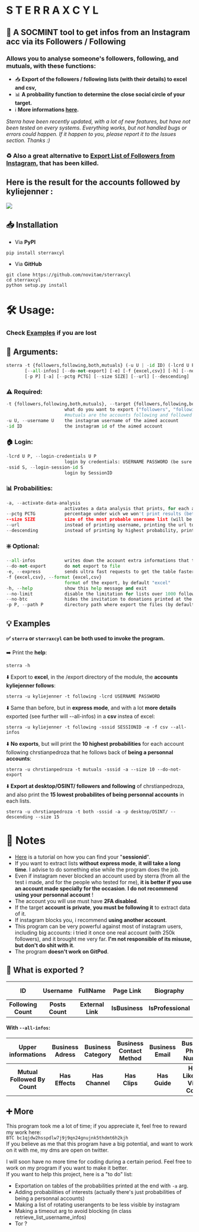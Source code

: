 # S T E R R A X C Y L
## 🔭 A SOCMINT tool to get infos from an Instagram acc via its Followers / Following
### Allows you to analyse someone's followers, following, and mutuals, with these functions:
- 📥 __Export of the followers / following lists (with their details) to excel and csv,__
- 📊 __A probbaility function to determine the close social circle of your target.__
- ℹ️ __More informations [here](https://github.com/novitae/sterraxcyl/blob/main/README.md#notes).__  
  
_Sterra have been recently updated, with a lot of new features, but have not been tested on every systems. Everything works, but not handled bugs or errors could happen. If it happen to you, please report it to the Issues section. Thanks :)_
### ♻️ Also a great alternative to [Export List of Followers from Instagram](https://chrome-stats.com/d/hcdbfckhdcpepllecbkaaojfgipnpbpb), that has been killed.  
## Here is the result for the accounts followed by kyliejenner :
![](https://i.imgur.com/XV6GKiz.png)
## 📥 Installation
- Via __PyPI__  
```
pip install sterraxcyl
```  
  
- Via __GitHub__  
```
git clone https://github.com/novitae/sterraxcyl
cd sterraxcyl
python setup.py install
```  

# 🛠 Usage:
### Check [Examples](https://github.com/novitae/sterraxcyl/blob/main/README.md#-examples) if you are lost
## 🧮 Arguments:
```python
sterra -t {followers,following,both,mutuals} (-u U | -id ID) (-lcrd U P | -ssid S)
       [--all-infos] [--do-not-export] [-e] [-f {excel,csv}] [-h] [--no-limit] [--no-btc]
       [-p P] [-a] [--pctg PCTG] [--size SIZE] [--url] [--descending]
```
### ⚠️ Required:
```python
-t {followers,following,both,mutuals}, --target {followers,following,both,mutuals}
                      what do you want to export ("followers", "following", "both" or "mutuals")
                      #mutuals are the accounts following and followed by the target
-u U, --username U    the instagram username of the aimed account
-id ID                the instagram id of the aimed account
```
### 🏠 Login:
```python
-lcrd U P, --login-credentials U P
                      login by credentials: USERNAME PASSWORD (be sure to keep a space between them)
-ssid S, --login-session-id S
                      login by SessionID
```
### 📊 Probabilities:
```python
-a, --activate-data-analysis
                      activates a data analysis that prints, for each accounts in the target lists, the probabilities of being an account from the close circle of the target
--pctg PCTG           percentage under wich we won't print results (between 0 and 98)
--size SIZE           size of the most probable username list (will be by default the size of the followers/mutuals/following list filled in)
--url                 instead of printing username, printing the url to the account
--descending          instead of printing by highest probability, printing by lowest probability
```
### ❇️ Optional:
```python
--all-infos           writes down the account extra informations that the program originaly ignores
--do-not-export       do not export to file
-e, --express         sends ultra fast requests to get the table faster (deactivated if more than 109 total usernames to avoid blocking)
-f {excel,csv}, --format {excel,csv}
                      format of the export, by default "excel"
-h, --help            show this help message and exit
--no-limit            disable the limitation for lists over 1000 follow(ers|ing); all errors you could get by doing this will not recieve help if you submit it at the issue page of sterraxcyl
--no-btc              hides the invitation to donations printed at the end
-p P, --path P        directory path where export the files (by default in your module path)
```
## 💡 Examples
#### ✅ `sterra` or `sterraxcyl` can be both used to invoke the program.  
➡️ Print the __help__:
```
sterra -h
```
⬇️ Export to __excel__, in the /export directory of the module, the __accounts kyliejenner follows__:  
```
sterra -u kyliejenner -t following -lcrd USERNAME PASSWORD
```
⬇️ Same than before, but in __express mode__, and with a lot __more details__ exported (see further will --all-infos) in a __csv__ instea of excel:
```
sterra -u kyliejenner -t following -sssid SESSIONID -e -f csv --all-infos
```
⬇️ __No exports__, but will print the __10 highest probabilities__ for each account following chrstianpedroza that he follows back of __being a personnal accounts__:
```
sterra -u chrstianpedroza -t mutuals -sssid -a --size 10 --do-not-export
```
⬇️ __Export at desktop/OSINT/ followers and following__ of chrstianpedroza, and also print the __15 lowest probabilites of being personnal accounts__ in each lists.
```
sterra -u chrstianpedroza -t both -sssid -a -p desktop/OSINT/ --descending --size 15
```
# 📌 Notes
- [Here](https://skylens.io/blog/how-to-find-your-instagram-session-id) is a tutorial on how you can find your "__sessionid__".
- If you want to extract lists __without express mode__, __it will take a long time__. I advise to do something else while the program does the job.
- Even if instagram never blocked an account used by sterra (from all the test i made, and for the people who tested for me), __it is better if you use an account made specially for the occasion__. __I do not recommend using your personnal account__ !
- The account you will use must have __2FA disabled__.
- If the target __account is private__, __you must be following it__ to extract data of it.
- If instagram blocks you, i recommend __using another account__.
- This program can be very powerful against most of instagram users, including big accounts: i tried it once one real account (with 250k followers), and it brought me very far. __I'm not responsible of its misuse, but don't do shit with it__.
- The program __doesn't work on GitPod__.
## 📇 What is exported ?
| ID | Username | FullName | Page Link | Biography | IsPrivate | Followers Count |
| :---: | :---: | :---: | :---: | :---: | :---: | :---: |
| __Following Count__ | __Posts Count__ | __External Link__ | __IsBusiness__ | __IsProfessional__ | __IsVerified__ |
#### With `--all-infos`:
| Upper informations | Business Adress | Business Category | Business Contact Method | Business Email | Business Phone Number | Connected Facebook Page |
| :---: | :---: | :---: | :---: | :---: | :---: | :---: |
| __Mutual Followed By Count__ | __Has Effects__ | __Has Channel__ | __Has Clips__ | __Has Guide__ | __Hide Like and View Count__ | __Has joined Recently__ |

## ➕ More
This program took me a lot of time; if you appreciate it, feel free to reward my work here:  
`BTC bc1qjdw2hsspdlw7j9j9qn24gnujnk5thdmt6h2kjh`  
If you believe as me that this program have a big potential, and want to work on it with me, my dms are open on twitter. 
  
I will soon have no more time for coding during a certain period. Feel free to work on my program if you want to make it better.  
If you want to help this project, here is a "to do" list:
- Exportation on tables of the probabilities printed at the end with `-a` arg.
- Adding probabilities of interests (actually there's just probabilities of being a personnal accounts)
- Making a list of rotating userangents to be less visible by instagram
- Making a timeout arg to avoid blocking (in class retrieve_list_username_infos)
- Tor ?

